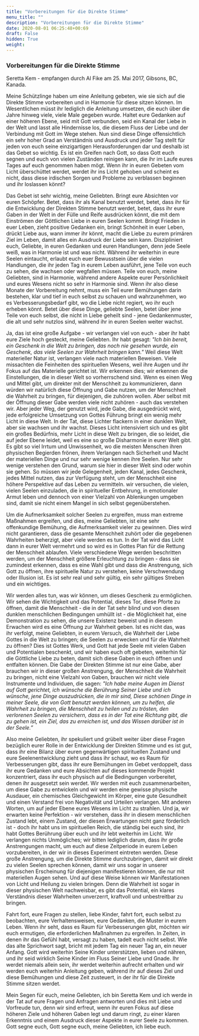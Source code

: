```yaml
---
title: "Vorbereitungen für die Direkte Stimme"
menu_title: ""
description: "Vorbereitungen für die Direkte Stimme"
date: 2020-08-01 06:25:48+00:69
draft: False
hidden: True
weight:
---
```

### Vorbereitungen für die Direkte Stimme

Seretta Kem - empfangen durch Al Fike am 25. Mai 2017, Gibsons, BC, Kanada.

Meine Schützlinge haben um eine Anleitung gebeten, wie sie sich auf die Direkte Stimme vorbereiten und in Harmonie für diese sitzen können. Im Wesentlichen müsst ihr lediglich die Anleitung umsetzen, die euch über die Jahre hinweg viele, viele Male gegeben wurde. Haltet eure Gedanken auf einer höheren Ebene, seid mit Gott verbunden, seid ein Kanal der Liebe in der Welt und lasst alle Hindernisse los, die diesem Fluss der Liebe und der Verbindung mit Gott im Wege stehen. Nun sind diese Dinge offensichtlich ein sehr hoher Grad an Verständnis und Ausdruck und jeder Tag stellt für jeden von euch seine einzigartigen Herausforderungen dar und deshalb ist das Gebet so wichtig. Es ist ein Greifen nach Gott, so dass Gott euch segnen und euch von vielen Zuständen reinigen kann, die ihr im Laufe eures Tages auf euch genommen haben mögt. Wenn ihr in euren Gebeten vom Licht überschüttet werdet, werdet ihr ins Licht gehoben und scheint es nicht, dass diese irdischen Sorgen und Probleme zu verblassen beginnen und ihr loslassen könnt?

Das Gebet ist sehr wichtig, meine Geliebten. Bringt eure Absichten vor euren Schöpfer. Betet, dass ihr als Kanal benutzt werdet, betet, dass ihr für die Entwicklung der Direkten Stimme benutzt werdet, betet, dass ihr eure Gaben in der Welt in der Fülle und Reife ausdrücken könnt, die mit dem Einströmen der Göttlichen Liebe in euren Seelen kommt. Bringt Frieden in euer Leben, zieht positive Gedanken ein, bringt Schönheit in euer Leben, drückt Liebe aus, wann immer ihr könnt, macht die Liebe zu eurem primären Ziel im Leben, damit alles ein Ausdruck der Liebe sein kann. Diszipliniert euch, Geliebte, in euren Gedanken und euren Handlungen, denn jede Seele weiß, was in Harmonie ist und was nicht. Während ihr weiterhin in eure Seelen eintaucht, erlaubt euch euer Bewusstsein über die vielen Handlungen, die ihr jeden Tag in eurem Leben ausführt, jene Teile von euch zu sehen, die wachsen oder wegfallen müssen. Teile von euch, meine Geliebten, sind in Harmonie, während andere Aspekte eurer Persönlichkeit und eures Wesens nicht so sehr in Harmonie sind. Wenn ihr also diese Monate der Vorbereitung nehmt, muss ein Teil eurer Bemühungen darin bestehen, klar und tief in euch selbst zu schauen und wahrzunehmen, wo es Verbesserungsbedarf gibt, wo die Liebe nicht regiert, wo ihr euch erheben könnt. Betet über diese Dinge, geliebte Seelen, betet über jene Teile von euch selbst, die nicht in Liebe geheilt sind - jene Gedankenmuster, die alt und sehr nutzlos sind, während ihr in euren Seelen weiter wachst.

Ja, das ist eine große Aufgabe - wir verlangen viel von euch - aber ihr habt eure Ziele hoch gesteckt, meine Geliebten.  Ihr habt gesagt: *"Ich bin bereit, ein Geschenk in die Welt zu bringen, das noch nie gesehen wurde, ein Geschenk, das viele Seelen zur Wahrheit bringen kann."* Weil diese Welt materieller Natur ist, verlangen viele nach materiellen Beweisen. Viele missachten die Feinheiten des spirituellen Wesens, weil ihre Augen und ihr Fokus auf das Materielle gerichtet ist. Wir erkennen dies; wir erkennen die Einstellungen, die in dieser Welt so vorherrschend sind. Wenn es einen Weg und Mittel gibt, um direkter mit der Menschheit zu kommunizieren, dann würden wir natürlich diese Öffnung und Gabe nutzen, um der Menschheit die Wahrheit zu bringen, für diejenigen, die zuhören wollen. Aber selbst mit der Öffnung dieser Gabe werden viele nicht zuhören - auch das verstehen wir. Aber jeder Weg, der genutzt wird, jede Gabe, die ausgedrückt wird, jede erfolgreiche Umsetzung von Gottes Führung bringt ein wenig mehr Licht in diese Welt. In der Tat, diese Lichter flackern in einer dunklen Welt, aber sie wachsen und ihr wachst. Dieses Licht intensiviert sich und es gibt ein großes Bedürfnis, mehr Licht in diese Welt zu bringen, die so leidet, die auf jeder Ebene leidet, weil es eine so große Disharmonie in eurer Welt gibt. Es gibt so viel Irrtum und Unwissenheit, wo die meisten Menschen ihren physischen Begierden frönen, ihrem Verlangen nach Sicherheit und Macht der materiellen Dinge und nur sehr wenige kennen ihre Seelen. Nur sehr wenige verstehen den Grund, warum sie hier in dieser Welt sind oder wohin sie gehen. So müssen wir jede Gelegenheit, jeden Kanal, jedes Geschenk, jedes Mittel nutzen, das zur Verfügung steht, um der Menschheit eine höhere Perspektive auf das Leben zu vermitteln. wir versuchen, die vielen, vielen Seelen einzuladen, die in spiritueller Entbehrung, in emotionaler Armut leben und dennoch von einer Vielzahl von Ablenkungen umgeben sind, damit sie nicht einem Mangel in sich selbst gegenüberstehen.

Um die Aufmerksamkeit solcher Seelen zu ergreifen, muss man extreme Maßnahmen ergreifen, und dies, meine Geliebten, ist eine sehr offenkundige Bemühung, die Aufmerksamkeit vieler zu gewinnen. Dies wird nicht garantieren, dass die gesamte Menschheit zuhört oder die gegebenen Wahrheiten beherzigt, aber viele werden es tun. In der Tat wird das Licht dann in eurer Welt vermehrt und so wird es in Gottes Plan für die Rettung der Menschheit ablaufen. Viele verschiedene Wege werden beschritten werden, um der Menschheit größere Erleuchtung zu bringen - dass sie zumindest erkennen, dass es eine Wahl gibt und dass die Anstrengung, sich Gott zu öffnen, ihre spirituelle Natur zu verstehen, keine Verschwendung oder Illusion ist. Es ist sehr real und sehr gültig, ein sehr gültiges Streben und ein wichtiges.

Wir werden alles tun, was wir können, um dieses Geschenk zu ermöglichen. Wir sehen die Wichtigkeit und das Potential, dieses Tor, diese Pforte zu öffnen, damit die Menschheit - die in der Tat sehr blind und von diesen dunklen menschlichen Bedingungen umhüllt ist - die Möglichkeit hat, eine Demonstration zu sehen, die unsere Existenz beweist und in diesem Erwachen wird es eine Öffnung zur Wahrheit geben. Ist es nicht das, was ihr verfolgt, meine Geliebten, in eurem Versuch, die Wahrheit der Liebe Gottes in die Welt zu bringen; die Seelen zu erwecken und für die Wahrheit zu öffnen? Dies ist Gottes Werk, und Gott hat jede Seele mit vielen Gaben und Potentialen beschenkt, und wir haben euch oft gebeten, weiterhin für die Göttliche Liebe zu beten, damit sich diese Gaben in euch öffnen und entfalten können. Die Gabe der Direkten Stimme ist nur eine Gabe, aber brauchen wir in dieser großen Anstrengung, der Menschheit die Wahrheit zu bringen, nicht eine Vielzahl von Gaben, brauchen wir nicht viele Instrumente und Individuen, die sagen: *"Ich habe meine Augen im Dienst auf Gott gerichtet, ich wünsche die Berührung Seiner Liebe und ich wünsche, jene Dinge auszudrücken, die in mir sind, Diese schönen Dinge in meiner Seele, die von Gott benutzt werden können, um zu helfen, die Wahrheit zu bringen, die Menschheit zu heilen und zu trösten, den verlorenen Seelen zu versichern, dass es in der Tat eine Richtung gibt, die zu gehen ist, ein Ziel, das zu erreichen ist, und das Wissen darüber ist in der Seele.”*

Also meine Geliebten, ihr spekuliert und grübelt weiter über diese Fragen bezüglich eurer Rolle in der Entwicklung der Direkten Stimme und es ist gut, dass ihr eine Bilanz über euren gegenwärtigen spirituellen Zustand und eure Seelenentwicklung zieht und dass ihr schaut, wo es Raum für Verbesserungen gibt, dass ihr eure Bemühungen im Gebet verdoppelt, dass ihr eure Gedanken und eure Absichten auf dieses kommende Projekt konzentriert, dass ihr euch physisch auf die Bedingungen vorbereitet, denen ihr ausgesetzt sein werdet. Wir werden mit euch zusammenarbeiten, um diese Gabe zu entwickeln und wir werden eine gewisse physische Ausdauer, ein chemisches Gleichgewicht im Körper, eine gute Gesundheit und einen Verstand frei von Negativität und Urteilen verlangen. Mit anderen Worten, um auf jeder Ebene eures Wesens im Licht zu strahlen. Und ja, wir erwarten keine Perfektion - wir verstehen, dass ihr in diesem menschlichen Zustand lebt, einem Zustand, der diesen Erwartungen nicht ganz förderlich ist - doch ihr habt uns im spirituellen Reich, die ständig bei euch sind, ihr habt Gottes Berührung über euch und ihr lebt weiterhin im Licht. Wir verlangen nichts Unmögliches; wir bitten lediglich darum, dass ihr große Anstrengungen macht, um euch auf diese Zeitperiode in eurem Leben vorzubereiten, in der wir in dieses Experiment eintreten werden. Diese große Anstrengung, um die Direkte Stimme durchzubringen, damit wir direkt zu vielen Seelen sprechen können, damit wir uns sogar in unserer physischen Erscheinung für diejenigen manifestieren können, die nur mit materiellen Augen sehen. Und auf diese Weise können wir Manifestationen von Licht und Heilung zu vielen bringen.  Denn die Wahrheit ist sogar in dieser physischen Welt nachweisbar, es gibt das Potential, ein klares Verständnis dieser Wahrheiten unverzerrt, kraftvoll und unbestreitbar zu bringen.

Fahrt fort, eure Fragen zu stellen, liebe Kinder, fahrt fort, euch selbst zu beobachten, eure Verhaltensweisen, eure Gedanken, die Muster in eurem Leben. Wenn ihr seht, dass es Raum für Verbesserungen gibt, möchten wir euch ermutigen, die erforderlichen Maßnahmen zu ergreifen. In Zeiten, in denen ihr das Gefühl habt, versagt zu haben, tadelt euch nicht selbst. Wie das alte Sprichwort sagt, bricht mit jedem Tag ein neuer Tag an, ein neuer Anfang. Gott wird weiterhin Seine Kinder unterstützen, lieben und nähren, und ihr seid wirklich Seine Kinder im Fluss Seiner Liebe und Gnade.  Ihr werdet niemals allein sein, ihr werdet weiterhin aufrecht erhalten und wir werden euch weiterhin Anleitung geben, während ihr auf dieses Ziel und diese Bemühungen und diese Zeit zusteuert, in der ihr für die Direkte Stimme sitzen werdet.

Mein Segen für euch, meine Geliebten, ich bin Seretta Kem und ich werde in der Tat auf eure Fragen und Anfragen antworten und dies mit Liebe und Vorfreude tun, denn wir sind erfreut, wenn ihr euren Fokus auf diese höheren Ziele und höheren Gaben legt und darum ringt, zu einer klaren Erkenntnis und einem Ausdruck dieser Aspekte in eurer Seele zu kommen.  Gott segne euch, Gott segne euch, meine Geliebten, ich liebe euch.
